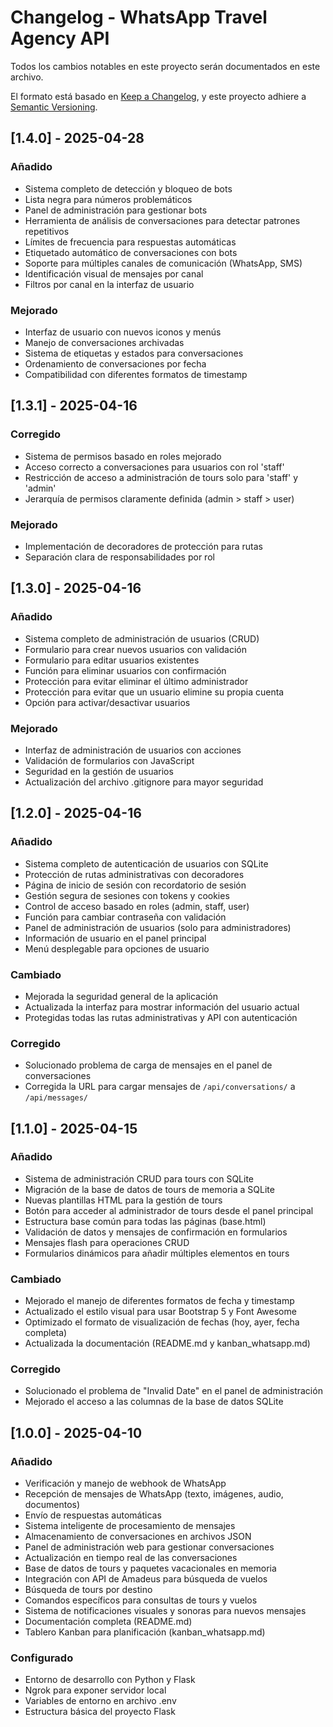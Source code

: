 # Changelog - WhatsApp Travel Agency API

Todos los cambios notables en este proyecto serán documentados en este archivo.

El formato está basado en [Keep a Changelog](https://keepachangelog.com/es-ES/1.0.0/),
y este proyecto adhiere a [Semantic Versioning](https://semver.org/spec/v2.0.0.html).

## [1.4.0] - 2025-04-28

### Añadido
- Sistema completo de detección y bloqueo de bots
- Lista negra para números problemáticos
- Panel de administración para gestionar bots
- Herramienta de análisis de conversaciones para detectar patrones repetitivos
- Límites de frecuencia para respuestas automáticas
- Etiquetado automático de conversaciones con bots
- Soporte para múltiples canales de comunicación (WhatsApp, SMS)
- Identificación visual de mensajes por canal
- Filtros por canal en la interfaz de usuario

### Mejorado
- Interfaz de usuario con nuevos iconos y menús
- Manejo de conversaciones archivadas
- Sistema de etiquetas y estados para conversaciones
- Ordenamiento de conversaciones por fecha
- Compatibilidad con diferentes formatos de timestamp

## [1.3.1] - 2025-04-16

### Corregido
- Sistema de permisos basado en roles mejorado
- Acceso correcto a conversaciones para usuarios con rol 'staff'
- Restricción de acceso a administración de tours solo para 'staff' y 'admin'
- Jerarquía de permisos claramente definida (admin > staff > user)

### Mejorado
- Implementación de decoradores de protección para rutas
- Separación clara de responsabilidades por rol

## [1.3.0] - 2025-04-16

### Añadido
- Sistema completo de administración de usuarios (CRUD)
- Formulario para crear nuevos usuarios con validación
- Formulario para editar usuarios existentes
- Función para eliminar usuarios con confirmación
- Protección para evitar eliminar el último administrador
- Protección para evitar que un usuario elimine su propia cuenta
- Opción para activar/desactivar usuarios

### Mejorado
- Interfaz de administración de usuarios con acciones
- Validación de formularios con JavaScript
- Seguridad en la gestión de usuarios
- Actualización del archivo .gitignore para mayor seguridad

## [1.2.0] - 2025-04-16

### Añadido
- Sistema completo de autenticación de usuarios con SQLite
- Protección de rutas administrativas con decoradores
- Página de inicio de sesión con recordatorio de sesión
- Gestión segura de sesiones con tokens y cookies
- Control de acceso basado en roles (admin, staff, user)
- Función para cambiar contraseña con validación
- Panel de administración de usuarios (solo para administradores)
- Información de usuario en el panel principal
- Menú desplegable para opciones de usuario

### Cambiado
- Mejorada la seguridad general de la aplicación
- Actualizada la interfaz para mostrar información del usuario actual
- Protegidas todas las rutas administrativas y API con autenticación

### Corregido
- Solucionado problema de carga de mensajes en el panel de conversaciones
- Corregida la URL para cargar mensajes de `/api/conversations/` a `/api/messages/`

## [1.1.0] - 2025-04-15

### Añadido
- Sistema de administración CRUD para tours con SQLite
- Migración de la base de datos de tours de memoria a SQLite
- Nuevas plantillas HTML para la gestión de tours
- Botón para acceder al administrador de tours desde el panel principal
- Estructura base común para todas las páginas (base.html)
- Validación de datos y mensajes de confirmación en formularios
- Mensajes flash para operaciones CRUD
- Formularios dinámicos para añadir múltiples elementos en tours

### Cambiado
- Mejorado el manejo de diferentes formatos de fecha y timestamp
- Actualizado el estilo visual para usar Bootstrap 5 y Font Awesome
- Optimizado el formato de visualización de fechas (hoy, ayer, fecha completa)
- Actualizada la documentación (README.md y kanban_whatsapp.md)

### Corregido
- Solucionado el problema de "Invalid Date" en el panel de administración
- Mejorado el acceso a las columnas de la base de datos SQLite

## [1.0.0] - 2025-04-10

### Añadido
- Verificación y manejo de webhook de WhatsApp
- Recepción de mensajes de WhatsApp (texto, imágenes, audio, documentos)
- Envío de respuestas automáticas
- Sistema inteligente de procesamiento de mensajes
- Almacenamiento de conversaciones en archivos JSON
- Panel de administración web para gestionar conversaciones
- Actualización en tiempo real de las conversaciones
- Base de datos de tours y paquetes vacacionales en memoria
- Integración con API de Amadeus para búsqueda de vuelos
- Búsqueda de tours por destino
- Comandos específicos para consultas de tours y vuelos
- Sistema de notificaciones visuales y sonoras para nuevos mensajes
- Documentación completa (README.md)
- Tablero Kanban para planificación (kanban_whatsapp.md)

### Configurado
- Entorno de desarrollo con Python y Flask
- Ngrok para exponer servidor local
- Variables de entorno en archivo .env
- Estructura básica del proyecto Flask
